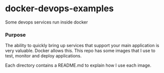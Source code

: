 # docker-devops-examples
Some devops services run inside docker
### Purpose
The ability to quickly bring up services that support your main application is very valuable. Docker allows this.
This repo has some images that I use to test, monitor and deploy applications.

Each directory contains a README.md to explain how I use each image.

